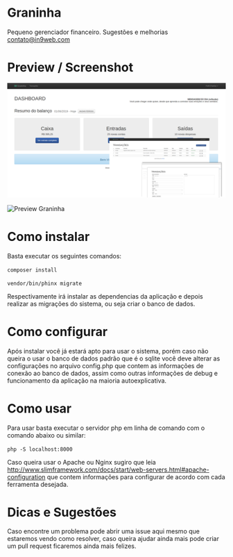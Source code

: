 # Graninha

Pequeno gerenciador financeiro. Sugestões e melhorias contato@in9web.com

# Preview / Screenshot

![Últimas atualizações](preview.update.png)

![Preview Graninha](https://raw.githubusercontent.com/in9web/graninha/master/preview.jpg)
# Como instalar

Basta executar os seguintes comandos:

```composer install```

```vendor/bin/phinx migrate```

Respectivamente irá instalar as dependencias da aplicação e depois realizar as migrações do sistema, ou seja criar o banco de dados.

# Como configurar

Após instalar você já estará apto para usar o sistema, porém caso não queira o usar o banco de dados padrão que é o sqlite você deve alterar as configurações no arquivo config.php que contem as informações de conexão ao banco de dados, assim como outras informações de debug e funcionamento da aplicação na maioria autoexplicativa.

# Como usar

Para usar basta executar o servidor php em linha de comando com o comando abaixo ou similar:

```php -S localhost:8000```

Caso queira usar o Apache ou Nginx sugiro que leia http://www.slimframework.com/docs/start/web-servers.html#apache-configuration que contem informações para configurar de acordo com cada ferramenta desejada.

# Dicas e Sugestões

Caso encontre um problema pode abrir uma issue aqui mesmo que estaremos vendo como resolver, caso queira ajudar ainda mais pode criar um pull request ficaremos ainda mais felizes.
